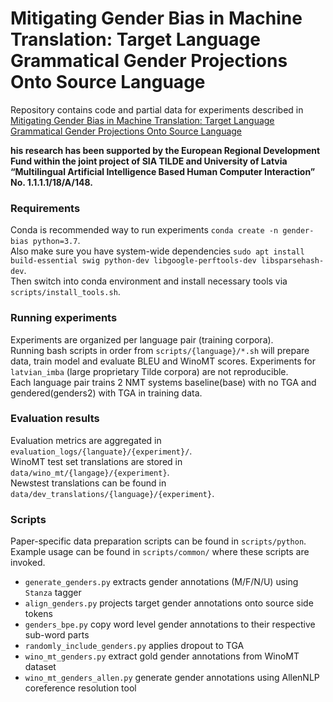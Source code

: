 # Mitigating Gender Bias in Machine Translation: Target Language Grammatical Gender Projections Onto Source Language
Repository contains code and partial data for experiments described in [Mitigating Gender Bias in Machine Translation: Target Language Grammatical Gender Projections Onto Source Language](https://arxiv.org/abs/2010.06203)

__his research has been supported by the European Regional Development Fund within the joint project of SIA TILDE and University of Latvia “Multilingual Artificial Intelligence Based Human Computer Interaction” No. 1.1.1.1/18/A/148.__

### Requirements
Conda is recommended way to run experiments `conda create -n gender-bias python=3.7`. <br>
Also make sure you have system-wide dependencies `sudo apt install build-essential swig python-dev libgoogle-perftools-dev libsparsehash-dev`.<br>
Then switch into conda environment and install necessary tools via `scripts/install_tools.sh`.

### Running experiments
Experiments are organized per language pair (training corpora).<br>
Running bash scripts in order from `scripts/{language}/*.sh` will prepare data, train model and evaluate BLEU and WinoMT scores.
Experiments for `latvian_imba` (large proprietary Tilde corpora) are not reproducible.<br>
Each language pair trains 2 NMT systems baseline(base) with no TGA and gendered(genders2) with TGA in training data. 

### Evaluation results
Evaluation metrics are aggregated in 
`evaluation_logs/{languate}/{experiment}/`.<br>
WinoMT test set translations are stored in 
`data/wino_mt/{langage}/{experiment}`.<br>
Newstest translations can be found in `data/dev_translations/{language}/{experiment}`.

### Scripts
Paper-specific data preparation scripts can be found in `scripts/python`. Example usage can be found in `scripts/common/` where these scripts are invoked.
- `generate_genders.py` extracts gender annotations (M/F/N/U) using `Stanza` tagger
- `align_genders.py`  projects target gender annotations onto source side tokens
- `genders_bpe.py` copy word level gender annotations to their respective sub-word parts
- `randomly_include_genders.py` applies dropout to TGA
- `wino_mt_genders.py` extract gold gender annotations from WinoMT dataset
- `wino_mt_genders_allen.py` generate gender annotations using AllenNLP coreference resolution tool
